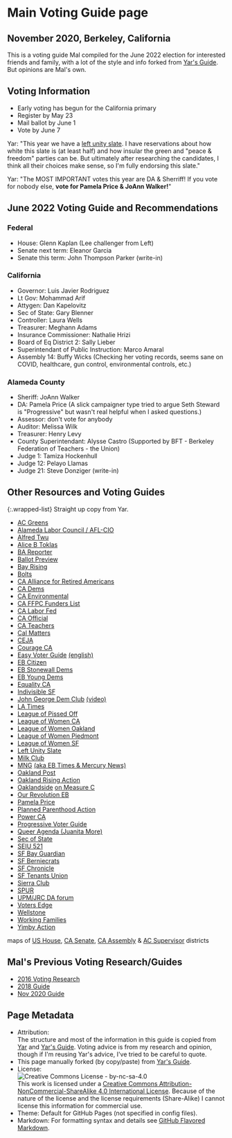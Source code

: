 # Main Voting Guide page
## November 2020, Berkeley, California
This is a voting guide Mal compiled for the June 2022 election for interested friends and family, with a lot of the style and info forked from [Yar's Guide](https://yar-votes.github.io/). But opinions are Mal's own.

## Voting Information
* Early voting has begun for the California primary
* Register by May 23
* Mail ballot by June 1
* Vote by June 7

Yar: "This year we have a [left unity slate](https://leftunityslate.org/candidate-list/). I have reservations about how white this slate is (at least half) and how insular the green and "peace & freedom" parties can be. But ultimately after researching the candidates, I think all their choices make sense, so I'm fully endorsing this slate."

Yar: "The MOST IMPORTANT votes this year are DA & Sherriff! If you vote for nobody else, **vote for Pamela Price & JoAnn Walker!**"

## June 2022 Voting Guide and Recommendations
### Federal
* House: Glenn Kaplan (Lee challenger from Left)
* Senate next term: Eleanor Garcia
* Senate this term: John Thompson Parker (write-in)

### California
* Governor: Luis Javier Rodriguez
* Lt Gov: Mohammad Arif
* Attygen: Dan Kapelovitz
* Sec of State: Gary Blenner
* Controller: Laura Wells
* Treasurer: Meghann Adams
* Insurance Commissioner: Nathalie Hrizi
* Board of Eq District 2: Sally Lieber
* Superintendant of Public Instruction: Marco Amaral
* Assembly 14: Buffy Wicks (Checking her voting records, seems sane on COVID, healthcare, gun control, environmental controls, etc.)

### Alameda County
* Sheriff: JoAnn Walker
* DA: Pamela Price (A slick campaigner type tried to argue Seth Steward is "Progressive" but wasn't real helpful when I asked questions.)
* Assessor: don't vote for anybody
* Auditor: Melissa Wilk
* Treasurer: Henry Levy
* County Superintendant: Alysse Castro (Supported by BFT - Berkeley Federation of Teachers - the Union)
* Judge 1: Tamiza Hockenhull
* Judge 12: Pelayo Llamas
* Judge 21: Steve Donziger (write-in)

## Other Resources and Voting Guides
{:.wrapped-list}
Straight up copy from Yar.
* [AC Greens](https://acgreens.wordpress.com/voter-guides/)
* [Alameda Labor Council / AFL-CIO](https://alamedalabor.org/wp-content/uploads/2022/05/alc_2022-slate-card_final-1.jpg)
* [Alfred Twu](https://mobile.twitter.com/alfred_twu/status/1524877634219364352)
* [Alice B Toklas](https://www.alicebtoklas.org/endorsements)
* [BA Reporter](https://www.ebar.com/news/news/315488)
* [Ballot Preview](https://ballotpedia.org/Sample_Ballot_Lookup)
* [Bay Rising](https://bayrisingaction.org/voter-guide-search/)
* [Bolts](https://boltsmag.org/deaths-and-neglect-in-jail-magnify-oakland-sheriff-race/)
* [CA Alliance for Retired Americans](https://californiaalliance.org/candidate-forums-2022/)
* [CA Dems](https://cadem.org/wp-content/uploads/2022/05/2022-Primary-Endorsements-Endorsed-Districts-Only-4_26_22.docx-1.pdf)
* [CA Environmental](https://www.envirovoters.org/2022-endorsements/)
* [CA FFPC Funders List](https://www.fppc.ca.gov/transparency/top-contributors/jun-22-primary.html)
* [CA Labor Fed](https://calaborfed.org/endorsements-for-the-2022-primary-elections/)
* [CA Official](https://vig.cdn.sos.ca.gov/2022/primary/pdf/complete-vig.pdf)
* [CA Teachers](https://www.cta.org/our-advocacy/election-2022)
* [Cal Matters](https://calmatters.org/california-voter-guide-2022/)
* [CEJA](https://ceja-action.org/ej-voter/2022-environmental-justice-voter-guide/)
* [Courage CA](https://progressivevotersguide.com/california/?county=alameda&c=1)
* [Easy Voter Guide](https://easyvoterguide.org/) [(english)](https://easyvoterguide.org/wp-content/uploads/2022/03/EVG-2022-Jun-En.pdf)
* [EB Citizen](https://ebcitizen.com/2021/03/16/2022-east-bay-candidate-list-march-primary/)
* [EB Stonewall Dems](http://eastbaystonewalldemocrats.org/Elections)
* [EB Young Dems](https://www.ebyd.org/endorsements)
* [Equality CA](https://www.eqca.org/elections/)
* [Indivisible SF](https://indivisiblesf.org/blog/2022/5/10/our-ballot-instructions-for-the-may-june-2022-election)
* [John George Dem Club](http://jgdc.org/) [(video)](https://www.youtube.com/watch?v=tEIl1c2BdlE)
* [LA Times](https://www.latimes.com/opinion/story/2022-04-27/complete-list-of-los-angeles-times-elections-endorsements-2022)
* [League of Pissed Off](https://www.theleaguesf.org/)
* [League of Women CA](https://lwvc.org/vote/elections/2022-06-07-000000)
* [League of Women Oakland](https://www.lwvoakland.org/post/vote-with-the-league-library-services-retention-and-enhancement-act)
* [League of Women Piedmont](https://www.lwvpiedmont.org/content.aspx?page_id=22&club_id=601389&module_id=517772)
* [League of Women SF](https://img1.wsimg.com/blobby/go/59053b06-508e-4a73-9320-f497b0c97d53/downloads/LWVSF%20Ballot%20Recommendations%20June%202022.pdf)
* [Left Unity Slate](https://leftunityslate.org/candidate-list/)
* [Milk Club](https://www.milkclub.org/endorsements)
* [MNG](https://www.eastbaytimes.com/2022/04/23/our-endorsements-for-races-and-measures-on-the-june-7-2022-california-primary-ballot/) [(aka EB Times & Mercury News)](https://en.wikipedia.org/wiki/Digital_First_Media)
* [Oakland Post](https://www.postnewsgroup.com/california-22-primary-election-black-candidates-running-for-statewide-office/)
* [Oakland Rising Action](https://oaklandrisingaction.org/2022-june-primary-elections/)
* [Oaklandside](https://oaklandside.org/2021/01/13/black-women-with-civil-rights-and-policing-experience-will-run-for-district-attorney-and-sheriff-in-2022/) [on Measure C](https://oaklandside.org/2022/05/03/ballot-measure-c-oakland-library-funding/)
* [Our Revolution EB](https://www.ourrevolutioneastbay.org/endorsements.html)
* [Pamela Price](https://www.pamelaprice4da.com/)
* [Planned Parenthood Action](https://www.plannedparenthoodaction.org/planned-parenthood-advocates-mar-monte/voter-guide-2022)
* [Power CA](https://powercaaction.org/voting-resources/)
* [Progressive Voter Guide](https://progressivevotersguide.com/california/2022/general/county/alameda)
* [Queer Agenda (Juanita More)](https://static1.squarespace.com/static/57a214b89de4bb8f9ae6b08d/t/6279d0e442eafb3fb44b882c/1652150500867/Juanita+MORE%21+The+Queer+Agenda+Voting+Guide+_+June+7%2C+2022.pdf)
* [Sec of State](https://www.sos.ca.gov/elections/upcoming-elections/primary-election-june-7-2022)
* [SEIU 521](https://www.seiu521.org/2022election/)
* [SF Bay Guardian](https://www.sfbg.com/2022/05/09/endorsements-chesa-boudin-june-7-san-francisco-election/)
* [SF Berniecrats](https://sfberniecrats.com/wp-content/uploads/2022/04/VoterGuide_jun2022-Proof4.pdf)
* [SF Chronicle](https://www.sfchronicle.com/projects/2022/california-voter-guide-june/)
* [SF Tenants Union](https://sftu.org/endorsements/)
* [Sierra Club](https://www.sierraclub.org/san-francisco-bay/2022-endorsements)
* [SPUR](https://www.spur.org/voter-guide/2022-06)
* [UPM/JRC DA forum](https://us02web.zoom.us/rec/share/3q5p_fRfTPhhPEPx-wwFRbU7L4kArPtwrv58wmzsh3rY2zeVEAXJOdmWTYOqk-Ek.hB-2M4tQVBO9YPfA)
* [Voters Edge](https://votersedge.org/ca/en/election/2022-06-07/alameda-county)
* [Wellstone](http://wellstoneclub.org/endorsements/)
* [Working Families](https://workingfamilies.org/state/california/)
* [Yimby Action](https://yimbyaction.org/endorsements/)

maps of [US House](https://en.wikipedia.org/wiki/List_of_United_States_congressional_districts), [CA Senate](http://www.legislature.ca.gov/Final_2013_2014_Senate_Map_v2.pdf), [CA Assembly](http://www.legislature.ca.gov/assemblydistricts.html) & [AC Supervisor](http://www.acgov.org/board/documents/districtmap.pdf) districts

## Mal's Previous Voting Research/Guides
- [2016 Voting Research](https://docs.google.com/spreadsheets/d/1LOuSrzRurlJOuz2H0Wxok_iJbcvRVOI-leJ8yw8igiI/edit?usp=sharing)
- [2018 Guide](https://docs.google.com/spreadsheets/d/1zo7_JvUKtLWjn-Rjp0k6xhlu5UHjPLqG_AknOZKjlBc/edit?usp=sharing)
- [Nov 2020 Guide](https://mal-votes.github.io/2020-11/)

## Page Metadata
- Attribution:<br />The structure and most of the information in this guide is copied from [Yar](https://github.com/yar-votes) and [Yar's Guide](https://yar-votes.github.io/). Voting advice is from my research and opinion, though if I'm reusing Yar's advice, I've tried to be careful to quote.
- This page manually forked (by copy/paste) from [Yar's Guide](https://yar-votes.github.io/).
- License:<br />![Creative Commons License - by-nc-sa-4.0](https://i.creativecommons.org/l/by-nc-sa/4.0/88x31.png)<br />This work is licensed under a [Creative Commons Attribution-NonCommercial-ShareAlike 4.0 International License](http://creativecommons.org/licenses/by-nc-sa/4.0/). Because of the nature of the license and the license requirements (Share-Alike) I cannot license this information for commercial use.
- Theme: Default for GitHub Pages (not specified in config files).
- Markdown: For formatting syntax and details see [GitHub Flavored Markdown](https://guides.github.com/features/mastering-markdown/).
